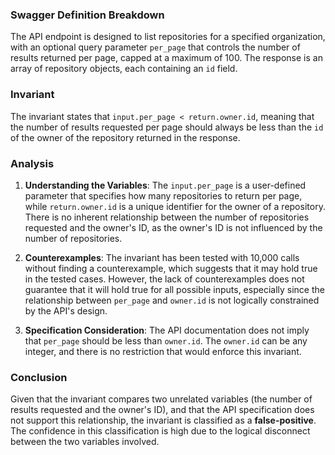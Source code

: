 ### Swagger Definition Breakdown
The API endpoint is designed to list repositories for a specified organization, with an optional query parameter `per_page` that controls the number of results returned per page, capped at a maximum of 100. The response is an array of repository objects, each containing an `id` field.

### Invariant
The invariant states that `input.per_page < return.owner.id`, meaning that the number of results requested per page should always be less than the `id` of the owner of the repository returned in the response.

### Analysis
1. **Understanding the Variables**: The `input.per_page` is a user-defined parameter that specifies how many repositories to return per page, while `return.owner.id` is a unique identifier for the owner of a repository. There is no inherent relationship between the number of repositories requested and the owner's ID, as the owner's ID is not influenced by the number of repositories.

2. **Counterexamples**: The invariant has been tested with 10,000 calls without finding a counterexample, which suggests that it may hold true in the tested cases. However, the lack of counterexamples does not guarantee that it will hold true for all possible inputs, especially since the relationship between `per_page` and `owner.id` is not logically constrained by the API's design.

3. **Specification Consideration**: The API documentation does not imply that `per_page` should be less than `owner.id`. The `owner.id` can be any integer, and there is no restriction that would enforce this invariant.

### Conclusion
Given that the invariant compares two unrelated variables (the number of results requested and the owner's ID), and that the API specification does not support this relationship, the invariant is classified as a **false-positive**. The confidence in this classification is high due to the logical disconnect between the two variables involved.
